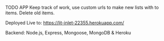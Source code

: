 TODO APP
Keep track of work, use custom urls to make new lists with to items. Delete old items.

Deployed Live to:
https://lit-inlet-22355.herokuapp.com/

Backend: Node.js, Express, Mongoose, MongoDB & Heroku